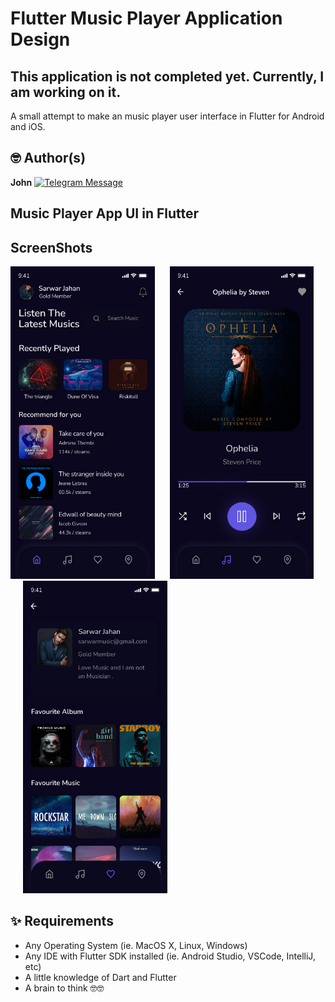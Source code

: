 # Flutter Music Player Application Design

## This application is not completed yet. Currently, I am working on it. 
A small attempt to make an music player user interface in Flutter for Android and iOS.

## 🤓 Author(s)
**John** [![Telegram Message](https://img.shields.io/badge/message%20@johnnybeatz-grey?style=social&logo=telegram)](https://t.me/johnnybeatz)

## Music Player App UI in Flutter

## ScreenShots
<img src="screens/HomePage.jpg" height="500em" /> &nbsp;&nbsp;&nbsp;&nbsp; <img src="screens/PlayerPage.jpg" height="500em" /> &nbsp;&nbsp;&nbsp;&nbsp; <img src="screens/FavouritesPage.jpg" height="500em" /> 


## ✨ Requirements
* Any Operating System (ie. MacOS X, Linux, Windows)
* Any IDE with Flutter SDK installed (ie.  Android Studio, VSCode, IntelliJ, etc)
* A little knowledge of Dart and Flutter
* A brain to think 🤓🤓

